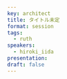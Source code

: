 ```yaml
---
key: architect
title: タイトル未定
format: session
tags:
  - ruth
speakers:
  - hiroki_iida
presentation: 
draft: false
---
```

